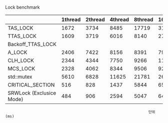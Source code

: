 

Lock benchmark


|                           |1thread|2thread|4thread|8thread|16thread|
|---------------------------|-------|-------|-------|-------|--------|
|TAS_LOCK                   |1672   |3734   |8485   |17719  |31266   |
|TTAS_LOCK                  |1609   |3719   |6016   |8140   |27703   |
|Backoff_TTAS_LOCK          |       |       |       |       |        |
|A_LOCK                     |2406   |7422   |8156   |8391   |7953    |
|CLH_LOCK                   |2344   |4344   |7750   |9266   |11938   |
|MCS_LOCK                   |2328   |4062   |8344   |9506   |9297    |
|std::mutex                 |5610   |6828   |11625  |21781  |26125   |
|CRITICAL_SECTION           |516    |828    |1437   |5844   |6500    |
|SRWLock (Exclusice Mode)   |484    |906    |2594   |5047   |6484    |

                                                                    단위 (ms)
